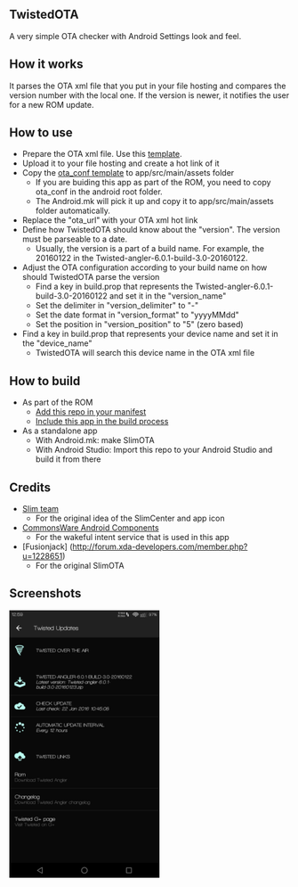 TwistedOTA
-------
A very simple OTA checker with Android Settings look and feel.

How it works
------------
It parses the OTA xml file that you put in your file hosting and compares the version number with the local one.
If the version is newer, it notifies the user for a new ROM update.

How to use
----------
* Prepare the OTA xml file. Use this [template](https://raw.githubusercontent.com/TeamTwisted/packages_apps_SlimOTA/kantjer/examples/ota_twisted.xml).
* Upload it to your file hosting and create a hot link of it
* Copy the [ota_conf template](https://raw.githubusercontent.com/TeamTwisted/packages_apps_SlimOTA/kantjer/examples/ota_conf) to app/src/main/assets folder
  * If you are buiding this app as part of the ROM, you need to copy ota_conf in the android root folder.
  * The Android.mk will pick it up and copy it to app/src/main/assets folder automatically.
* Replace the "ota_url" with your OTA xml hot link
* Define how TwistedOTA should know about the "version". The version must be parseable to a date.
  * Usually, the version is a part of a build name. For example, the 20160122 in the Twisted-angler-6.0.1-build-3.0-20160122.
* Adjust the OTA configuration according to your build name on how should TwistedOTA parse the version
  * Find a key in build.prop that represents the Twisted-angler-6.0.1-build-3.0-20160122 and set it in the "version_name"
  * Set the delimiter in "version_delimiter" to "-"
  * Set the date format in "version_format" to "yyyyMMdd"
  * Set the position in "version_position" to "5" (zero based)
* Find a key in build.prop that represents your device name and set it in the "device_name"
  * TwistedOTA will search this device name in the OTA xml file

How to build
------------
* As part of the ROM
  * [Add this repo in your manifest](https://github.com/SlimSaber/platform_manifest/commit/0c0debe17d03cbe911f8693c4da2789b9d94b08e)
  * [Include this app in the build process](https://github.com/SlimSaber/vendor_slim/commit/c8c7bae682d837e21af3062dded327cda2d781e0)
* As a standalone app
  * With Android.mk: make SlimOTA
  * With Android Studio: Import this repo to your Android Studio and build it from there
  
Credits
-------
* [Slim team](http://slimroms.net/)
  * For the original idea of the SlimCenter and app icon
* [CommonsWare Android Components](https://github.com/commonsguy/cwac-wakeful)
  * For the wakeful intent service that is used in this app
* [Fusionjack] (http://forum.xda-developers.com/member.php?u=1228651)
  * For the original SlimOTA

Screenshots
-----------
<img alt="Screenshot"
   width="270" height="480" 
   src="https://raw.githubusercontent.com/TeamTwisted/packages_apps_SlimOTA/kantjer/screenshots/Screenshot.png" />
